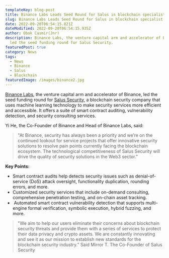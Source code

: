 ```yaml
---
templateKey: blog-post
title: Binance Labs Leads Seed Round for Salus in blockchain specialist Salus Security
slug: Binance Labs Leads Seed Round for Salus in blockchain specialist Salus Security
date: 2022-09-20T06:54:15.821Z
dateModified: 2022-09-20T06:54:15.935Z
author: Obok Casmir(Jnr)
description: Binance Labs, the venture capital arm and accelerator of Binance,
  led the seed funding round for Salus Security.
featuredPost: true
category: News
tags:
  - News
  - Binance
  - Salus
  - Blockchain
featuredImage: /images/binance2.jpg
---
```

[Binance Labs](https://www.binance.com/en/blog/ecosystem/binance-labs-leads-seed-round-for-salus-security-to-further-advance-the-quality-of-web3-security-1651729470474285743), the venture capital arm and accelerator of Binance, led the seed funding round for [Salus Security](https://salusec.io/), a blockchain security company that uses machine learning technology to make security services more efficient and accessible. It offers a suite of smart contract auditing, vulnerability detection, and security consulting services.

Yi He, the Co-Founder of Binance and Head of Binance Labs, said:

> "At Binance, security has always been a priority and we’re on the continued lookout for service projects that offer innovative security solutions to resolve pain points currently facing the blockchain ecosystem. The technological competitiveness of Salus Security will drive the quality of security solutions in the Web3 sector.” 

**Key Points:**

* Smart contract audits help detects security issues such as denial-of-service (DoS) attack oversight, functionality duplication, rounding errors, and more.
* Customized security services that include on-demand consulting, comprehensive penetration testing, and on-chain asset tracking.
*  Automated smart contract vulnerability detection that supports multi-engine formal verification, symbolic execution, hybrid fuzzing, and more.

> "We aim to help our users eliminate their concerns about blockchain security threats and provide them with a series of services to protect their data privacy and crypto assets. We are constantly innovating and see it as our mission to establish new standards for the blockchain security industry.” Said Mirror T. The Co-Founder of Salus Security